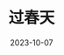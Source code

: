 ---
layout: movie-review
title: 过春天
description: >
  本质是一部青春疼痛电影，跨境学童、单非生子、走水等港深边境独有的话题使电影更有意思了。起初我觉得，香港的iPhone售价也没比大陆便宜多少，不明白有什么好走私的；把一排一排的手机缠在身上，是把海关的人当傻子吗？后来查了一下，原来当年真的有很多人以此谋生，长见识了。
category: 电影
img: assets/img/movie/2023/guo_chun_tian.webp
star: 4
date: 2023-10-07
---